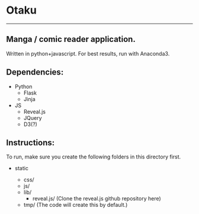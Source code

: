 # Otaku
---

Manga / comic reader application.
---


Written in python+javascript. For best results, run with Anaconda3.

Dependencies:
---

* Python
    - Flask
    - Jinja
* JS
    - Reveal.js
    - JQuery
    - D3(?)

Instructions:
---

To run, make sure you create the following folders in this directory first.

+ static
    
    * css/
    * js/
    * lib/
        - reveal.js/ (Clone the reveal.js github repository here)
    * tmp/ (The code will create this by default.)


